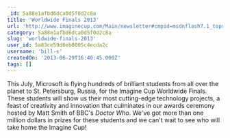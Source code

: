 ```yaml
---
_id: 5a88e1afbd6dca0d5f0d2c8a
title: 'Worldwide Finals 2013'
url: 'http://www.imaginecup.com/Main/newsletter#cmpid=msdnflash7.1_topsection_watchlive?fbid=Q-iJDkOvwrn'
category: 5a88e1afbd6dca0d5f0d2c8a
slug: 'worldwide-finals-2013'
user_id: 5a83ce59d6eb0005c4ecda2c
username: 'bill-s'
createdOn: '2013-06-29T16:40:45.000Z'
tags: []
---
```


This July, Microsoft is flying hundreds of brilliant students from all over the planet to St. Petersburg, Russia, for the Imagine Cup Worldwide Finals. These students will show us their most cutting-edge technology projects, a feast of creativity and innovation that culminates in our awards ceremony hosted by Matt Smith of BBC's <i>Doctor Who</i>. We've got more than one million dollars in prizes for these students and we can't wait to see who will take home the Imagine Cup!
